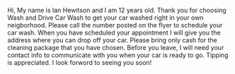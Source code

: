 Hi,
My name is Ian Hewitson and I am 12 years old. Thank you for choosing Wash and Drive Car Wash to get your car washed right in your own neigborhood. Please call the number posted on the flyer to schedule your car wash. When you have scheduled your appointment I will give you the address where you can drop off your car. Please bring only cash for the cleaning package that you have chosen. Before you leave, I will need your contact info to communicate with you when your car is ready to go. Tipping is appreciated. I look forword to seeing you soon!
